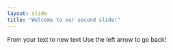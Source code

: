 ```yaml
---
layout: slide
title: "Welcome to our second slide!"
---
```

From your text to new text
Use the left arrow to go back!
